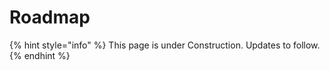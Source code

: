 # Roadmap



{% hint style="info" %}
This page is under Construction. Updates to follow.
{% endhint %}
